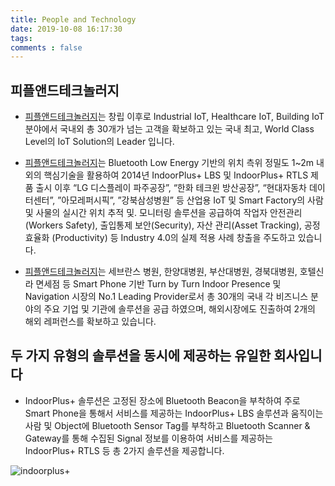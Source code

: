 ```yaml
---
title: People and Technology
date: 2019-10-08 16:17:30
tags:
comments : false
---
```


## 피플앤드테크놀러지
- [피플앤드테크놀러지](http://pntbiz.co.kr/)는 창립 이후로 Industrial IoT, Healthcare IoT, Building IoT 분야에서 국내외 총 30개가 넘는 고객을 확보하고 있는 국내 최고, World Class Level의 IoT Solution의 Leader 입니다.


- [피플앤드테크놀러지](http://pntbiz.co.kr/)는 Bluetooth Low Energy 기반의 위치 측위 정밀도 1~2m 내외의 핵심기술을 활용하여 2014년 IndoorPlus+ LBS 및 IndoorPlus+ RTLS 제품 출시 이후 “LG 디스플레이 파주공장”, “한화 테크윈 방산공장”, “현대자동차 데이터센터”, ”아모레퍼시픽”, ”강북삼성병원” 등 산업용 IoT 및 Smart Factory의 사람 및 사물의 실시간 위치 추적 및. 모니터링 솔루션을 공급하여 작업자 안전관리(Workers Safety), 출입통제 보안(Security), 자산 관리(Asset Tracking), 공정 효율화 (Productivity) 등 Industry 4.0의 실제 적용 사례 창출을 주도하고 있습니다.


- [피플앤드테크놀러지](http://pntbiz.co.kr/)는 세브란스 병원, 한양대병원, 부산대병원, 경북대병원, 호텔신라 면세점 등 Smart Phone 기반 Turn by Turn Indoor Presence 및 Navigation 시장의 No.1 Leading Provider로서 총 30개의 국내 각 비즈니스 분야의 주요 기업 및 기관에 솔루션을 공급 하였으며, 해외시장에도 진출하여 2개의 해외 레퍼런스를 확보하고 있습니다.


## 두 가지 유형의 솔루션을 동시에 제공하는 유일한 회사입니다
- IndoorPlus+ 솔루션은 고정된 장소에 Bluetooth Beacon을 부착하여 주로 Smart Phone을 통해서 서비스를 제공하는 IndoorPlus+ LBS 솔루션과 움직이는 사람 및 Object에 Bluetooth Sensor Tag를 부착하고 Bluetooth Scanner & Gateway를 통해 수집된 Signal 정보를 이용하여 서비스를 제공하는 IndoorPlus+ RTLS 등 총 2가지 솔루션을 제공합니다.

![indoorplus+][imgIndoor]

[imgIndoor]: http://pntbiz.co.kr/wp-content/uploads/2018/05/main_mac3.png "indoorplus+"